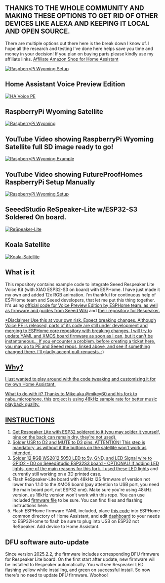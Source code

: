 ## THANKS TO THE WHOLE COMMUNITY AND MAKING THESE OPTIONS TO GET RID OF OTHER DEVICES LIKE ALEXA AND KEEPING IT LOCAL AND OPEN SOURCE.
    
There are multiple options out there here is the break down I know of.
I hope all the research and testing I've done here helps save you time and money in your decision! If you plan on buying parts please kindly use my affiliate links.
<a href="https://www.amazon.ca/shop/idjmic/list/1O8CLD8X3UTK1?ref_=cm_sw_r_cp_ud_aipsflist_0R4S3R71DK1PWKB1JN01" target="_blank">Affiliate Amazon Shop for Home Assistant</a>

<a href="https://www.youtube.com/embed/BvSzkr2tH_A?si=mibevWw74XSVQw8U" target="_blank">
<img src="https://img.youtube.com/vi/BvSzkr2tH_A/maxresdefault.jpg" alt="RaspberryPi Wyoming Setup" style="max-width: 100%; height: auto;"/>
</a>

## Home Assistant Voice Preview Edition
<a href="https://idjmic.com/images/satellite/HA-Voice-PE.jpg" target="_blank">
<img src="https://idjmic.com/images/satellite/HA-Voice-PE.jpg" alt="HA Voice PE" style="max-width: 100%; height: auto;"/>
</a>

## RaspberryPi Wyoming Satellite
<a href="https://idjmic.com/images/satellite/RaspberryPi_Wyoming.jpg" target="_blank">
<img src="https://idjmic.com/images/satellite/RaspberryPi_Wyoming.jpg" alt="RaspberryPi Wyoming" style="max-width: 100%; height: auto;"/>
</a>

## YouTube Video showing RaspberryPi Wyoming Satellite full SD image ready to go!
<a href="https://youtu.be/CVquCe3s2Xo?si=iwHBeBxwTvweq0lh" target="_blank">
<img src="https://img.youtube.com/vi/CVquCe3s2Xo/maxresdefault.jpg" alt="RaspberryPi Wyoming Example" style="max-width: 100%; height: auto;"/>
</a>

## YouTube Video showing FutureProofHomes RaspberryPi Setup Manually
<a href="https://youtu.be/eTKgc0YDCwE?si=n6bkjROwIr6y7KvT" target="_blank">
<img src="https://img.youtube.com/vi/eTKgc0YDCwE/maxresdefault.jpg" alt="RaspberryPi Wyoming Setup" style="max-width: 100%; height: auto;"/>
</a>

## SeeedStudio ReSpeaker-Lite w/ESP32-S3 Soldered On board.
<a href="https://idjmic.com/images/satellite/ReSpeaker-Lite.jpg" target="_blank">
<img src="https://idjmic.com/images/satellite/ReSpeaker-Lite.jpg" alt="ReSpeaker-Lite" style="max-width: 100%; height: auto;"/>
</a>

## Koala Satellite
<a href="https://idjmic.com/images/satellite/Koala-Satellite.jpg" target="_blank">
<img src="https://idjmic.com/images/satellite/Koala-Satellite.jpg" alt="Koala-Satellite" style="max-width: 100%; height: auto;"/>
</a>

## What is it
This repository contains example code to integrate Seeed Respeaker Lite Voice Kit (with XIAO ESP32-S3 on board) with ESPHome. I have just made it my own and added 12x RGB animation.
I'm thankful for continuous help of ESPHome team and Seeed developers, that let me put this thing together. It's using <a href="https://github.com/esphome/home-assistant-voice-pe" target="_blank">official code for Voice Preview Edition by ESPHome team, as well as firmware and guides from <a href="https://wiki.seeedstudio.com/xiao_respeaker/" target="_blank">Seeed Wiki</a> and <a href="https://github.com/respeaker/ReSpeaker_Lite/tree/master" target="_blank">their repository for Respeaker.

*Disclaimer
Use this at your own risk. Expect breaking changes.
Although Voice PE is released, parts of its code are still under development and merging to ESPHome core repository with breaking changes. I will try to update YAML and XMOS board firmware as soon as I can, but it can't be instantaneous...
If you encounter a problem, before creating a ticket here, you may go to PE and Seeed repos, linked above, and see if something changed there. I'll gladly accept pull-requests. :)

## Why?
I just wanted to play around with the code tweaking and customizing it for my own Home Assistant.

What to do with it?
Thanks to Mike aka @mikey60 and his fork to nabu_microphone, this project is using 48kHz sample rate for better music playback quality.

## INSTRUCTIONS
1. Get Respeaker Lite with ESP32 soldered to it (you may solder it yourself, pins on the back can remain dry, they're not used).
2. Solder USR to D2 and MUTE to D3 pins. ATTENTION! This step is mandatory, as without it the buttons on the satellite won't work as intended.
3. Solder 12 RGB WS2812 5050 LED to 5v, GND, and LED Signal wire to GPIO2 - D0 on SeeedStudio ESP32S3 board - OPTIONAL! If adding LED lights, one of the main reasons for this fork. I used <a href="https://amzn.to/4hPLEgw" target="_blank">these LED lights</a> and currently still working on a 3D printed case.
4. Flash ReSpeaker-Lite board with 48kHz I2S firmware of version not lower than 1.1.0 to the XMOS board (pay attention to USB port, you need the main board port, not ESP32 one). Make sure you're using 48kHz version, as 16kHz version won't work with this repo. You can use included <a href="/respeaker_lite_i2s_dfu_firmware_48k_v1.1.0.bin">firmware file</a> to be sure. You can find files and flashing instructions here: <a href="https://wiki.seeedstudio.com/reSpeaker_usb_v3/"></a>
5. Flash ESPHome firmware YAML included, place <a href="/config/common/respeaker-satellite-base.yaml">this code</a> into ESPHome common directory of Home Assistant, and edit <a href="/config/respeaker-satellite-dashboard-example.yaml">dashboard</a> to your needs to ESP32Home to flash be sure to plug into USB on ESP32 not ReSpeaker.
Add device to Home Assistant.

## DFU software auto-update
Since version 2025.2.2, the firmware includes corresponding DFU firmware for Respeaker Lite board. On the first start after update, new firmware will be installed to Respeaker automatically. You will see Respeaker LED flashing yellow while installing, and green on successful install. So now there's no need to update DFU firmware. Woohoo!
